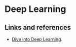 # Deep Learning

## Links and references

- [Dive into Deep Learning](https://d2l.ai/chapter_introduction/index.html).
